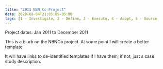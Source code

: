 ```yaml
---
title: "2011 NBN Co Project"
date: 2020-08-04T21:05:05-05:00
tags: [1 - Investigate, 2 - Define, 3 - Execute, 4 - Adopt, 5 - Source, Past projects]
---
```


Project dates: Jan 2011 to December 2011

This is a blurb on the NBNCo project. At some point I will create a better template.

It will have links to de-identified templates if I have them; if not, just a case study description.
